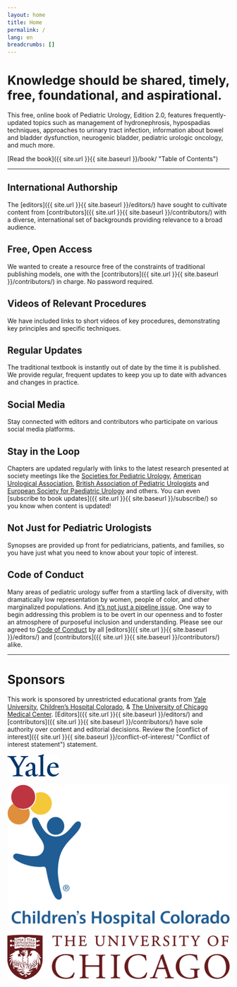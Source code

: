 ```yaml
---
layout: home
title: Home
permalink: /
lang: en
breadcrumbs: []
---
```


# Knowledge should be **shared**, **timely**, **free**, foundational, and aspirational.
This free, online book of Pediatric Urology, Edition 2.0, features frequently-updated topics such as management of hydronephrosis, hypospadias techniques, approaches to urinary tract infection, information about bowel and bladder dysfunction, neurogenic bladder, pediatric urologic oncology, and much more.

[Read the book]({{ site.url }}{{ site.baseurl }}/book/ "Table of Contents")

* * *

## International Authorship
The [editors]({{ site.url }}{{ site.baseurl }}/editors/) have sought to cultivate content from [contributors]({{ site.url }}{{ site.baseurl }}/contributors/) with a diverse, international set of backgrounds providing relevance to a broad audience.

## Free, Open Access
We wanted to create a resource free of the constraints of traditional publishing models, one with the [contributors]({{ site.url }}{{ site.baseurl }}/contributors/) in charge. No password required.

## Videos of Relevant Procedures
We have included links to short videos of key procedures, demonstrating key principles and specific techniques.

## Regular Updates
The traditional textbook is instantly out of date by the time it is published. We provide regular, frequent updates to keep you up to date with advances and changes in practice.

## Social Media
Stay connected with editors and contributors who participate on various social media platforms.

## Stay in the Loop
Chapters are updated regularly with links to the latest research presented at society meetings like the [Societies for Pediatric Urology](https://spuonline.org), [American Urological Association](https://www.auanet.org), [British Association of Pediatric Urologists](https://www.bapu.org.uk) and [European Society for Paediatric Urology](https://www.espu.org/) and others. You can even [subscribe to book updates]({{ site.url }}{{ site.baseurl }}/subscribe/) so you know when content is updated!

## Not Just for Pediatric Urologists
Synopses are provided up front for pediatricians, patients, and families, so you have just what you need to know about your topic of interest.

## Code of Conduct
Many areas of pediatric urology suffer from a startling lack of diversity, with dramatically low representation by women, people of color, and other marginalized populations. And [it’s not just a pipeline issue](https://www.academicsurgicalcongress.org/aas-2017-president-address-caprice-greenberg-md-mph/). One way to begin addressing this problem is to be overt in our openness and to foster an atmosphere of purposeful inclusion and understanding. Please see our agreed to [Code of Conduct](/code-of-conduct/) by all [editors]({{ site.url }}{{ site.baseurl }}/editors/) and [contributors]({{ site.url }}{{ site.baseurl }}/contributors/) alike.

* * *

# Sponsors
This work is sponsored by unrestricted educational grants from [Yale University](https://www.yale.edu), [Children’s Hospital Colorado](https://www.childrenshospitalcolorado.org), & [The University of Chicago Medical Center](https://www.uchicago.edu). [Editors]({{ site.url }}{{ site.baseurl }}/editors/) and [contributors]({{ site.url }}{{ site.baseurl }}/contributors/) have sole authority over content and editorial decisions. Review the [conflict of interest]({{ site.url }}{{ site.baseurl }}/conflict-of-interest/ "Conflict of interest statement") statement.

![Yale University Logo](/assets/site-img/yale-university-logo.svg "Yale University Logo")

![Children’s Hospital Colorado Logo](/assets/site-img/childrens-hospital-colorado-logo.svg "Children’s Hospital Colorado Logo")

![University of Chicago Logo"](/assets/site-img/university-of-chicago-logo.svg "University of Chicago Logo")